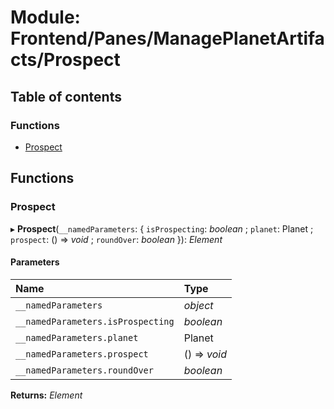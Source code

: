 # Module: Frontend/Panes/ManagePlanetArtifacts/Prospect

## Table of contents

### Functions

- [Prospect](frontend_panes_manageplanetartifacts_prospect.md#prospect)

## Functions

### Prospect

▸ **Prospect**(`__namedParameters`: { `isProspecting`: _boolean_ ; `planet`: Planet ; `prospect`: () => _void_ ; `roundOver`: _boolean_ }): _Element_

#### Parameters

| Name                              | Type         |
| :-------------------------------- | :----------- |
| `__namedParameters`               | _object_     |
| `__namedParameters.isProspecting` | _boolean_    |
| `__namedParameters.planet`        | Planet       |
| `__namedParameters.prospect`      | () => _void_ |
| `__namedParameters.roundOver`     | _boolean_    |

**Returns:** _Element_
